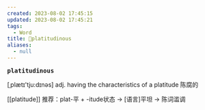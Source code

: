 ```yaml
---
created: 2023-08-02 17:45:15
updated: 2023-08-02 17:45:21
tags:
  - Word
title: 📖platitudinous
aliases:
  - null
---
```


<pre><strong>platitudinous</strong></pre>
[ˌplætɪ'tju:dɪnəs]
adj. having the characteristics of a platitude 陈腐的

[[platitude]]
推荐：plat-平 + -itude状态 → [语言]平坦 → 陈词滥调